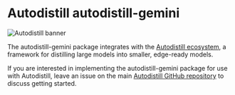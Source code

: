 
# Autodistill autodistill-gemini

![Autodistill banner](https://raw.githubusercontent.com/autodistill/autodistill/main/docs/assets/banner.png)

The autodistill-gemini package integrates with the [Autodistill ecosystem](https://autodistill.com), a framework for distilling large models into smaller, edge-ready models.

If you are interested in implementing the autodistill-gemini package for use with Autodistill, leave an issue on the main [Autodistill GitHub repository](https://github.com/autodistill/autodistill) to discuss getting started.
    